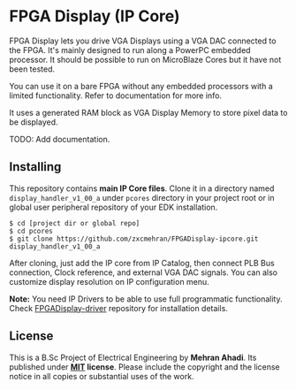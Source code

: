# FPGA Display (IP Core)

FPGA Display lets you drive VGA Displays using a VGA DAC connected to the FPGA. It's mainly designed to run along a PowerPC embedded processor. It should be possible to run on MicroBlaze Cores but it have not been tested.

You can use it on a bare FPGA without any embedded processors with a limited functionality. Refer to documentation for more info.

It uses a generated RAM block as VGA Display Memory to store pixel data to be displayed.

TODO: Add documentation.

## Installing
This repository contains **main IP Core files**. Clone it in a directory named `display_handler_v1_00_a` under `pcores` directory in your project root or in global user peripheral repository of your EDK installation.

    $ cd [project dir or global repo]
    $ cd pcores
    $ git clone https://github.com/zxcmehran/FPGADisplay-ipcore.git display_handler_v1_00_a

After cloning, just add the IP core from IP Catalog, then connect PLB Bus connection, Clock reference, and external VGA DAC signals. You can also customize display resolution on IP configuration menu.

**Note:** You need IP Drivers to be able to use full programmatic functionality. Check [FPGADisplay-driver](https://github.com/zxcmehran/FPGADisplay-driver) repository for installation details.


## License
This is a B.Sc Project of Electrical Engineering by **Mehran Ahadi**. Its published under
**[MIT](https://tldrlegal.com/license/mit-license) license**. Please include the copyright and the license notice in all copies or substantial uses of the work.
